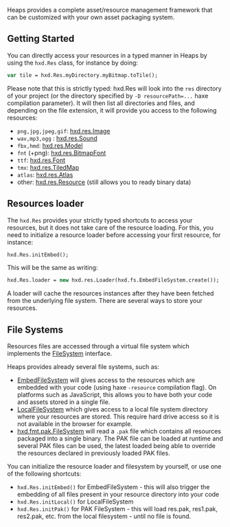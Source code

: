 Heaps provides a complete asset/resource management framework that can be customized with your own asset packaging system.

## Getting Started

You can directly access your resources in a typed manner in Heaps by using the `hxd.Res` class, for instance by doing:

```haxe
var tile = hxd.Res.myDirectory.myBitmap.toTile();
```

Please note that this is strictly typed: hxd.Res will look into the `res` directory of your project (or the directory specified by `-D resourcePath=...` haxe compilation parameter). It will then list all directories and files, and depending on the file extension, it will provide you access to the following resources:

 * `png,jpg,jpeg,gif`: [hxd.res.Image](https://github.com/ncannasse/heaps/blob/master/hxd/res/Image.hx)
 * `wav,mp3,ogg` : [hxd.res.Sound](https://github.com/ncannasse/heaps/blob/master/hxd/res/Sound.hx)
 * `fbx,hmd`: [hxd.res.Model](https://github.com/ncannasse/heaps/blob/master/hxd/res/Model.hx)
 * `fnt` (+png): [hxd.res.BitmapFont](https://github.com/ncannasse/heaps/blob/master/hxd/res/BitmapFont.hx)
 * `ttf`: [hxd.res.Font](https://github.com/ncannasse/heaps/blob/master/hxd/res/Font.hx)
 * `tmx`: [hxd.res.TiledMap](https://github.com/ncannasse/heaps/blob/master/hxd/res/TiledMap.hx)
 * `atlas`: [hxd.res.Atlas](https://github.com/ncannasse/heaps/blob/master/hxd/res/Atlas.hx)
 * other: [hxd.res.Resource](https://github.com/ncannasse/heaps/blob/master/hxd/res/Resource.hx) (still allows you to ready binary data)


## Resources loader

The `hxd.Res` provides your strictly typed shortcuts to access your resources, but it does not take care of the resource loading. For this, you need to initialize a resource loader before accessing your first resource, for instance:

```haxe
hxd.Res.initEmbed();
```

This will be the same as writing:

```haxe
hxd.Res.loader = new hxd.res.Loader(hxd.fs.EmbedFileSystem.create());
```

A loader will cache the resources instances after they have been fetched from the underlying file system. There are several ways to store your resources.

## File Systems

Resources files are accessed through a virtual file system which implements the [FileSystem](https://github.com/ncannasse/heaps/blob/master/hxd/fs/FileSystem.hx) interface. 

Heaps provides already several file systems, such as:
 * [EmbedFileSystem](https://github.com/ncannasse/heaps/blob/master/hxd/fs/EmbedFileSystem.hx) will gives access to the resources which are embedded with your code (using haxe `-resource` compilation flag). On platforms such as JavaScript, this allows you to have both your code and assets stored in a single file.
 * [LocalFileSystem](https://github.com/ncannasse/heaps/blob/master/hxd/fs/LocalFileSystem.hx) which gives access to a local file system directory where your resources are stored. This require hard drive access so it is not available in the browser for example.
 * [hxd.fmt.pak.FileSystem](https://github.com/ncannasse/heaps/blob/master/hxd/fmt/pak/FileSystem.hx) will read a `.pak` file which contains all resources packaged into a single binary. The PAK file can be loaded at runtime and several PAK files can be used, the latest loaded being able to override the resources declared in previously loaded PAK files.  

You can initialize the resource loader and filesystem by yourself, or use one of the following shortcuts:
 * `hxd.Res.initEmbed()` for EmbedFileSystem - this will also trigger the embedding of all files present in your resource directory into your code
 * `hxd.Res.initLocal()` for LocalFileSystem
 * `hxd.Res.initPak()` for PAK FileSystem - this will load res.pak, res1.pak, res2.pak, etc. from the local filesystem - until no file is found.
